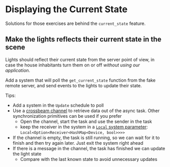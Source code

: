 # Displaying the Current State

Solutions for those exercises are behind the `current_state` feature.

## Make the lights reflects their current state in the scene

Lights should reflect their current state from the server point of view, in case the house inhabitants turn them on or off _without using our application_.

Add a system that will poll the `get_current_state` function from the fake remote server, and send events to the lights to update their state.

Tips:

- Add a system in the `Update` schedule to poll
- Use a [crossbeam channel](https://docs.rs/crossbeam/0.8.4/crossbeam/channel/index.html) to retrieve data out of the async task. Other synchronization primitives can be used if you prefer
  - Open the channel, start the task and use the sender in the task
  - keep the receiver in the system in a [`Local` system parameter](https://docs.rs/bevy/0.17.2/bevy/ecs/prelude/struct.Local.html): `Local<Option<Receiver<HashMap<Device, bool>>>>`
- If the channel is empty, the task is still running, so we can wait for it to finish and then try again later. Just exit the system right ahead
- If there is a message in the channel, the task has finished we can update the light state
  - Compare with the last known state to avoid unnecessary updates
